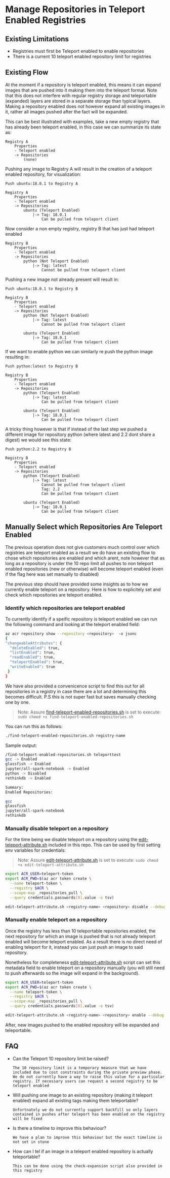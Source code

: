 # Manage Repositories in Teleport Enabled Registries

## Existing Limitations
- Registries must first be Teleport enabled to enable repositories
- There is a current 10 teleport enabled repository limit for registries 

## Existing Flow

At the moment if a repository is teleport enabled, this means it can expand images that are pushed into it making them into the teleport format. Note that this does not interfere with regular registry storage and teleportable (expanded) layers are stored in a separate  storage than typical layers. Making a repository enabled does not however expand all existing images in it, rather all images pushed after the fact will be expanded. 

This can be best illustrated with examples, take a new empty registry that has already been teleport enabled, in this case we can summarize its state as:

    Registry A
        Properties
        - Teleport enabled
        -> Repositories 
            (none)
        

Pushing any image to Registry A will result in the creation of a teleport enabled repository, for visualization:

    Push ubuntu:18.0.1 to Registry A

    Registry A
        Properties
        - Teleport enabled
        -> Repositories 
            ubuntu (Teleport Enabled)
                |-> Tag: 18.0.1 
                    Can be pulled from teleport client


Now consider a non empty registry, registry B that has just had teleport enabled

    Registry B
        Properties
        - Teleport enabled
        -> Repositories 
            python (Not Teleport Enabled)
                |-> Tag: latest
                    Cannot be pulled from teleport client

Pushing a new image not already present will result in:

    Push ubuntu:18.0.1 to Registry B

    Registry B
        Properties
        - Teleport enabled
        -> Repositories 
            python (Not Teleport Enabled)
                |-> Tag: latest
                    Cannot be pulled from teleport client

            ubuntu (Teleport Enabled)
                |-> Tag: 18.0.1 
                    Can be pulled from teleport client

If we want to enable python we can similarly re push the python image resulting in:

    Push python:latest to Registry B

    Registry B
        Properties
        - Teleport enabled
        -> Repositories 
            python (Teleport Enabled)
                |-> Tag: latest
                    Can be pulled from teleport client

            ubuntu (Teleport Enabled)
                |-> Tag: 18.0.1 
                    Can be pulled from teleport client

A tricky thing however is that if instead of the last step we pushed a different image for repository python (where latest and 2.2 dont share a digest) we would see this state:


    Push python:2.2 to Registry B

    Registry B
        Properties
        - Teleport enabled
        -> Repositories 
            python (Teleport Enabled)
                |-> Tag: latest
                    Cannot be pulled from teleport client
                    Tag: 2.2
                    Can be pulled from teleport client

            ubuntu (Teleport Enabled)
                |-> Tag: 18.0.1 
                    Can be pulled from teleport client

 
## Manually Select which Repositories Are Teleport Enabled

The previous operation does not give customers much control over which registries are teleport enabled as a result we do have an existing flow to chose which repositories are enabled and which arent, note however that as long as a repository is under the 10 repo limit all pushes to non teleport enabled repositories (new or otherwise) will become teleport enabled (even if the flag here was set manually to disabled)

The previous step should have provided some insights as to how we currently enable teleport on a repository. Here is how to explicitely set and check which repositories are teleport enabled.

### Identify which repositories are teleport enabled

To currently identify if a speific repository is teleport enabled we can run the following command and looking at the teleport enabled field:

```bash
az acr repository show --repository <repository>  -o jsonc
{
"changeableAttributes": {
  "deleteEnabled": true,
  "listEnabled": true,
  "readEnabled": true,
  "teleportEnabled": true,
  "writeEnabled": true
 }
}
```

We have also provided a convenicence script to find this out for all repositories in a registry in case there are a lot and determining this becomes difficult. P.S this is not super fast but saves manually checking one by one.

> Note: Assure [find-teleport-enabled-repositories.sh](./find-teleport-enabled-repositories.sh) is set to execute: `sudo chmod +x find-teleport-enabled-repositories.sh`

You can run this as follows:

```bash
./find-teleport-enabled-repositories.sh registry-name
```

Sample output:
```bash
/find-teleport-enabled-repositories.sh teleporttest
gcc -> Enabled
glassfish -> Enabled
jupyter/all-spark-notebook -> Enabled
python -> Disabled
rethinkdb -> Enabled

Summary:
Enabled Repositories:

gcc
glassfish
jupyter/all-spark-notebook
rethinkdb

```




### Manually disable teleport on a repository

For the time being we disable teleport on a repository using the [edit-teleport-attribute.sh](./edit-teleport-attribute.sh)  included in this repo. This can be used by first setting env variables for credentials:

> Note: Assure [edit-teleport-attribute.sh](./edit-teleport-attribute.sh) is set to execute: `sudo chmod +x edit-teleport-attribute.sh`

```bash
export ACR_USER=teleport-token
export ACR_PWD=$(az acr token create \
  --name teleport-token \
  --registry $ACR \
  --scope-map _repositories_pull \
  --query credentials.passwords[0].value -o tsv)

edit-teleport-attribute.sh <registry-name> <repository> disable --debug
```

### Manually enable teleport on a repository

Once the registry has less than 10 teleportable repositories enabled, the next repository for which an image is pushed that is not already teleport enabled will become teleport enabled. As a result there is no direct need of enabling teleport for it, instead you can just push an image to said repository. 

Nonetheless for completeness [edit-teleport-attribute.sh](./edit-teleport-attribute.sh)  script can set this metadata field to enable teleport on a repository manually (you will still need to push afterwards so the image will expand in the background).

```bash
export ACR_USER=teleport-token
export ACR_PWD=$(az acr token create \
  --name teleport-token \
  --registry $ACR \
  --scope-map _repositories_pull \
  --query credentials.passwords[0].value -o tsv)

edit-teleport-attribute.sh <registry-name> <repository> enable --debug
```

After, new images pushed to the enabled repository will be expanded and teleportable.

## FAQ

 - Can the Teleport 10 repository limit be raised?

    ``` The 10 repository limit is a temporary measure that we have included due to cost constraints during the private preview phase. We do not currently have a way to raise this value for a particular registry. If necessary users can request a second registry to be teleport enabled ```

 - Will pushing one image to an existing repository (making it teleport enabled) expand all existing tags making them teleportable?

     ``` Unfortnately we do not currently support backfill so only layers contained in pushes after teleport has been enabled on the registry will be fixed ```

 - Is there a timeline to improve this behaviour?

   ``` We have a plan to improve this behaviour but the exact timeline is not set in stone ```

 - How can I tel if an image in a teleport enabled repository is actually teleportable?

   ``` This can be done using the check-expansion script also provided in this registry ```



